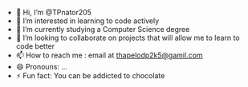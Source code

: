 - 👋 Hi, I’m @TPnator205
- 👀 I’m interested in learning to code actively
- 🌱 I’m currently studying a Computer Science degree
- 💞️ I’m looking to collaborate on projects that will allow me to learn to code better
- 📫 How to reach me : email at thapelodp2k5@gamil.com
- 😄 Pronouns: ...
- ⚡ Fun fact: You can be addicted to chocolate

<!---
TPnator205/TPnator205 is a ✨ special ✨ repository because its `README.md` (this file) appears on your GitHub profile.
You can click the Preview link to take a look at your changes.
--->
